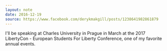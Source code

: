 ```yaml
---
layout: note
date: 2016-12-19
source: https://www.facebook.com/derykmakgill/posts/1238641982861879
---
```


I'll be speaking at Charles University in Prague in March at the 2017 LibertyCon - European Students For Liberty Conference, one of my favorite annual events.
